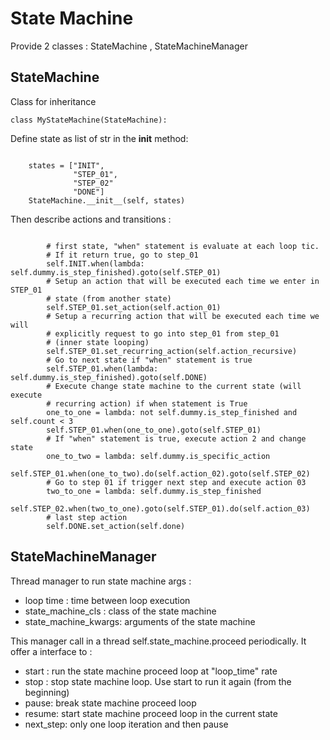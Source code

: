 State Machine
=============

Provide 2 classes : StateMachine , StateMachineManager

StateMachine
------------

Class for inheritance  

```
class MyStateMachine(StateMachine):
```

Define state as list of str in the __init__ method:

```

    states = ["INIT",
              "STEP_01",
              "STEP_02"
              "DONE"]
    StateMachine.__init__(self, states)
```

   
Then describe actions and transitions : 


```

        # first state, "when" statement is evaluate at each loop tic.
        # If it return true, go to step_01
        self.INIT.when(lambda: self.dummy.is_step_finished).goto(self.STEP_01)
        # Setup an action that will be executed each time we enter in STEP_01
        # state (from another state)
        self.STEP_01.set_action(self.action_01)
        # Setup a recurring action that will be executed each time we will
        # explicitly request to go into step_01 from step_01
        # (inner state looping)
        self.STEP_01.set_recurring_action(self.action_recursive)
        # Go to next state if "when" statement is true
        self.STEP_01.when(lambda: self.dummy.is_step_finished).goto(self.DONE)
        # Execute change state machine to the current state (will execute
        # recurring action) if when statement is True
        one_to_one = lambda: not self.dummy.is_step_finished and self.count < 3
        self.STEP_01.when(one_to_one).goto(self.STEP_01)
        # If "when" statement is true, execute action 2 and change state
        one_to_two = lambda: self.dummy.is_specific_action
        self.STEP_01.when(one_to_two).do(self.action_02).goto(self.STEP_02)
        # Go to step 01 if trigger next step and execute action 03
        two_to_one = lambda: self.dummy.is_step_finished
        self.STEP_02.when(two_to_one).goto(self.STEP_01).do(self.action_03)
        # last step action
        self.DONE.set_action(self.done)
```


StateMachineManager
-------------------
Thread manager to run state machine
args :

- loop time : time between loop execution
- state_machine_cls : class of the state machine
- state_machine_kwargs:  arguments of the state machine

This manager call in a thread self.state_machine.proceed periodically.
It offer a interface to :

- start : run the state machine proceed loop at "loop_time" rate
- stop : stop state machine loop. Use start to run it again (from the beginning)
- pause: break state machine proceed loop
- resume: start state machine proceed loop in the current state
- next_step: only one loop iteration and then pause